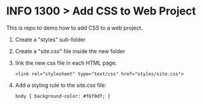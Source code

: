 # INFO 1300 > Add CSS to Web Project

This is repo to demo how to add CSS to a web project.

1. Create a "styles" sub-folder
2. Create a "site.css" file inside the new folder
3. link the new css file in each HTML page:

      `<link rel="stylesheet" type="text/css" href="styles/site.css">`

4.  Add a styling rule to the site.css file:

    `body {
         background-color: #f6f0df;
    }`
